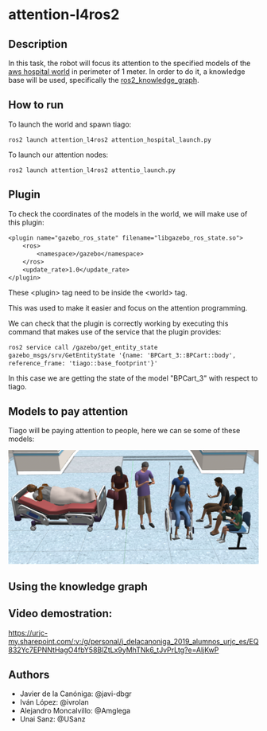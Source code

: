 # attention-l4ros2

## Description

In this task, the robot will focus its attention to the specified models of the [aws hospital world](https://github.com/aws-robotics/aws-robomaker-hospital-world#readme) in perimeter of 1 meter.
In order to do it, a knowledge base will be used, specifically the [ros2_knowledge_graph](https://github.com/fmrico/ros2_knowledge_graph).

## How to run

To launch the world and spawn tiago:

    ros2 launch attention_l4ros2 attention_hospital_launch.py

To launch our attention nodes:

    ros2 launch attention_l4ros2 attentio_launch.py

## Plugin

To check the coordinates of the models in the world, we will make use of this plugin:

    <plugin name="gazebo_ros_state" filename="libgazebo_ros_state.so">
        <ros>
            <namespace>/gazebo</namespace>
        </ros>
        <update_rate>1.0</update_rate>
    </plugin>

These \<plugin> tag need to be inside the \<world> tag.

This was used to make it easier and focus on the attention programming.

We can check that the plugin is correctly working by executing this command that makes use of the service that the plugin provides:

    ros2 service call /gazebo/get_entity_state gazebo_msgs/srv/GetEntityState '{name: 'BPCart_3::BPCart::body', reference_frame: 'tiago::base_footprint'}'

In this case we are getting the state of the model "BPCart_3" with respect to tiago.

## Models to pay attention

Tiago will be paying attention to people, here we can se some of these models:

![models to pay attention](./imgs/attention_models.png)

## Using the knowledge graph

<TODO>

## Video demostration:

https://urjc-my.sharepoint.com/:v:/g/personal/j_delacanoniga_2019_alumnos_urjc_es/EQ832Yc7EPNNtHagO4fbY58BlZtLx9yMhTNk6_tJvPrLtg?e=AljKwP

## Authors

 - Javier de la Canóniga: @javi-dbgr
 - Iván López: @ivrolan
 - Alejandro Moncalvillo: @Amglega
 - Unai Sanz: @USanz



